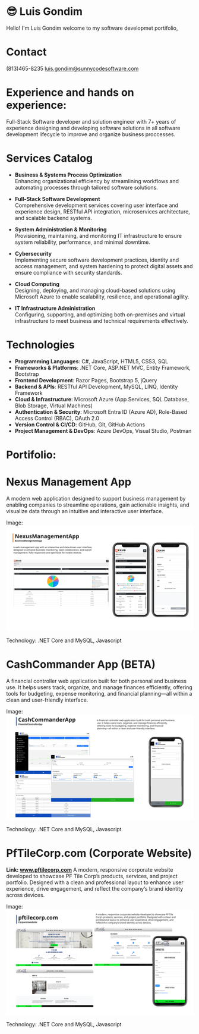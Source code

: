 # :sunglasses: Luis Gondim 

Hello! 
I'm Luis Gondim welcome to my software developmet portifolio,

# Contact
(813)465-8235
luis.gondim@sunnycodesoftware.com

# Experience and hands on experience:
Full-Stack Software developer and solution engineer with 7+ years of experience designing and developing software solutions in all software development lifecycle to improve and organize business proccesses.

# Services Catalog

- **Business & Systems Process Optimization**  
  Enhancing organizational efficiency by streamlining workflows and automating processes through tailored software solutions.

- **Full-Stack Software Development**  
  Comprehensive development services covering user interface and experience design, RESTful API integration, microservices architecture, and scalable backend systems.

- **System Administration & Monitoring**  
  Provisioning, maintaining, and monitoring IT infrastructure to ensure system reliability, performance, and minimal downtime.

- **Cybersecurity**  
  Implementing secure software development practices, identity and access management, and system hardening to protect digital assets and ensure compliance with security standards.

- **Cloud Computing**  
  Designing, deploying, and managing cloud-based solutions using Microsoft Azure to enable scalability, resilience, and operational agility.

- **IT Infrastructure Administration**  
  Configuring, supporting, and optimizing both on-premises and virtual infrastructure to meet business and technical requirements effectively.

# Technologies

- **Programming Languages**: C#, JavaScript, HTML5, CSS3, SQL
- **Frameworks & Platforms**: .NET Core, ASP.NET MVC, Entity Framework, Bootstrap
- **Frontend Development**: Razor Pages, Bootstrap 5, jQuery
- **Backend & APIs**: RESTful API Development, MySQL, LINQ, Identity Framework
- **Cloud & Infrastructure**: Microsoft Azure (App Services, SQL Database, Blob Storage, Virtual Machines)
- **Authentication & Security**: Microsoft Entra ID (Azure AD), Role-Based Access Control (RBAC), OAuth 2.0
- **Version Control & CI/CD**: GitHub, Git, GitHub Actions
- **Project Management & DevOps**: Azure DevOps, Visual Studio, Postman

# Portifolio: 

# Nexus Management App
A modern web application designed to support business management by enabling companies to streamline operations, gain actionable insights, and visualize data through an intuitive and interactive user interface.

Image:![Nexus Management Image](images/Nx.svg)

Technology: .NET Core and MySQL, Javascript

# CashCommander App (BETA) 
A financial controller web application built for both personal and business use. It helps users track, organize, and manage finances efficiently, offering tools for budgeting, expense monitoring, and financial planning—all within a clean and user-friendly interface.

Image:![CashCommander Image](images/CCder.svg)

Technology: .NET Core and MySQL, Javascript

# PfTileCorp.com (Corporate Website)
**Link: www.pftilecorp.com**
A modern, responsive corporate website developed to showcase PF Tile Corp’s products, services, and project portfolio. Designed with a clean and professional layout to enhance user experience, drive engagement, and reflect the company’s brand identity across devices.

Image:![PfTileCorp Image](images/pfTile.svg)

Technology: .NET Core and MySQL, Javascript






